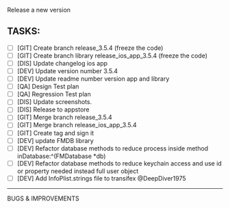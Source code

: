 Release a new version
## TASKS:
- [ ] [GIT] Create branch release_3.5.4 (freeze the code)
- [ ] [GIT] Create branch library release_ios_app_3.5.4 (freeze the code)
- [ ] [DIS] Update changelog ios app
- [ ] [DEV] Update version number 3.5.4
- [ ] [DEV] Update readme number version app and library
- [ ] [QA] Design Test plan
- [ ] [QA] Regression Test plan
- [ ] [DIS] Update screenshots.
- [ ] [DIS] Release to appstore
- [ ] [GIT] Merge branch release_3.5.4
- [ ] [GIT] Merge branch release_ios_app_3.5.4
- [ ] [GIT] Create tag and sign it
- [ ] [DEV] update FMDB library
- [ ] [DEV] Refactor database methods to reduce process inside method inDatabase:^(FMDatabase *db)
- [ ] [DEV] Refactor database methods to reduce keychain access and use id or property needed instead full user object
- [ ] [DEV] Add InfoPlist.strings file to transifex @DeepDiver1975

_____

BUGS & IMPROVEMENTS
